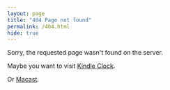 ```yaml
---
layout: page
title: "404 Page not found"
permalink: /404.html
hide: true
---
```


Sorry, the requested page wasn't found on the server.

Maybe you want to visit [Kindle Clock](https://xfangfang.github.io/clock).

Or [Macast](https://xfangfang.github.io/Macast).
